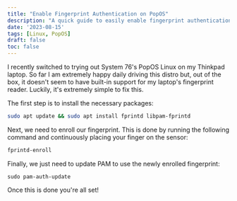 ```yaml
---
title: "Enable Fingerprint Authentication on PopOS"
description: "A quick guide to easily enable fingerprint authentication in PopOS Linux."
date: '2023-08-15'
tags: [Linux, PopOS]
draft: false
toc: false
---
```


I recently switched to trying out System 76's PopOS Linux on my Thinkpad laptop. So far I am extremely happy daily driving this distro but, out of the box, it doesn't seem to have built-in support for my laptop's fingerprint reader. Luckily, it's extremely simple to fix this.

<!--more-->

The first step is to install the necessary packages:

```bash
sudo apt update && sudo apt install fprintd libpam-fprintd
```

Next, we need to enroll our fingerprint. This is done by running the following command and continuously placing your finger on the sensor:

```bash
fprintd-enroll
```

Finally, we just need to update PAM to use the newly enrolled fingerprint:

```
sudo pam-auth-update
```

Once this is done you're all set! 
